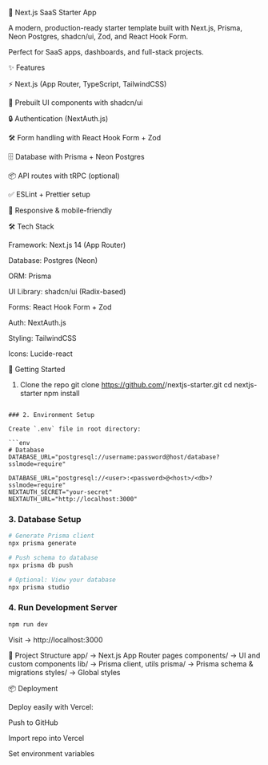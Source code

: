 🚀 Next.js SaaS Starter App

A modern, production-ready starter template built with Next.js, Prisma, Neon Postgres, shadcn/ui, Zod, and React Hook Form.

Perfect for SaaS apps, dashboards, and full-stack projects.

✨ Features

⚡ Next.js (App Router, TypeScript, TailwindCSS)

🎨 Prebuilt UI components with shadcn/ui

🔒 Authentication (NextAuth.js)

🛠️ Form handling with React Hook Form + Zod

🗄️ Database with Prisma + Neon Postgres

📦 API routes with tRPC (optional)

✅ ESLint + Prettier setup

📱 Responsive & mobile-friendly

🛠️ Tech Stack

Framework: Next.js 14 (App Router)

Database: Postgres (Neon)

ORM: Prisma

UI Library: shadcn/ui (Radix-based)

Forms: React Hook Form + Zod

Auth: NextAuth.js

Styling: TailwindCSS

Icons: Lucide-react

🚀 Getting Started
1. Clone the repo
git clone https://github.com/<your-username>/nextjs-starter.git
cd nextjs-starter
npm install
```

### 2. Environment Setup

Create `.env` file in root directory:

```env
# Database
DATABASE_URL="postgresql://username:password@host/database?sslmode=require"

DATABASE_URL="postgresql://<user>:<password>@<host>/<db>?sslmode=require"
NEXTAUTH_SECRET="your-secret"
NEXTAUTH_URL="http://localhost:3000"
```

### 3. Database Setup

```bash
# Generate Prisma client
npx prisma generate

# Push schema to database
npx prisma db push

# Optional: View your database
npx prisma studio
```

### 4. Run Development Server

```bash
npm run dev
```

Visit → http://localhost:3000

📂 Project Structure
app/             → Next.js App Router pages
components/      → UI and custom components
lib/             → Prisma client, utils
prisma/          → Prisma schema & migrations
styles/          → Global styles

📦 Deployment

Deploy easily with Vercel:

Push to GitHub

Import repo into Vercel

Set environment variables
